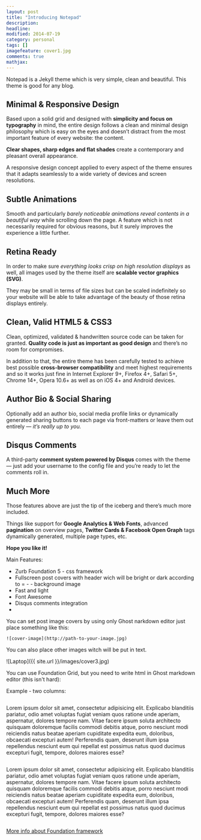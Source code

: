 ```yaml
---
layout: post
title: "Introducing Notepad"
description: 
headline: 
modified: 2014-07-19
category: personal
tags: []
imagefeature: cover1.jpg
comments: true
mathjax: 
---
```


Notepad is a Jekyll theme which is very simple, clean and beautiful. This theme is good for any blog.

## Minimal & Responsive Design

Based upon a solid grid and designed with **simplicity and focus on typography** in mind, the entire design follows a clean and minimal design philosophy which is easy on the eyes and doesn’t distract from the most important feature of every website: the content.

**Clear shapes, sharp edges and flat shades** create a contemporary and pleasant overall appearance.

A responsive design concept applied to every aspect of the theme ensures that it adapts seamlessly to a wide variety of devices and screen resolutions.

## Subtle Animations

Smooth and particularly *barely noticeable animations reveal contents in a beautiful way* while scrolling down the page. A feature which is not necessarily required for obvious reasons, but it surely improves the experience a little further.

## Retina Ready

In order to make sure *everything looks crisp on high resolution displays* as well, all images used by the theme itself are **scalable vector graphics (SVG)**.

They may be small in terms of file sizes but can be scaled indefinitely so your website will be able to take advantage of the beauty of those retina displays entirely.

## Clean, Valid HTML5 & CSS3

Clean, optimized, validated & handwritten source code can be taken for granted. **Quality code is just as important as good design** and there’s no room for compromises.

In addition to that, the entire theme has been carefully tested to achieve best possible **cross-browser compatibility** and meet highest requirements and so it works just fine in Internet Explorer 9+, Firefox 4+, Safari 5+, Chrome 14+, Opera 10.6+ as well as on iOS 4+ and Android devices.

## Author Bio & Social Sharing

Optionally add an author bio, social media profile links or dynamically generated sharing buttons to each page via front-matters or leave them out entirely — *it’s really up to you.*

## Disqus Comments

A third-party **comment system powered by Disqus** comes with the theme — just add your username to the config file and you’re ready to let the comments roll in.

## Much More

Those features above are just the tip of the iceberg and there’s much more included.

Things like support for **Google Analytics & Web Fonts**, advanced **pagination** on overview pages, **Twitter Cards & Facebook Open Graph** tags dynamically generated, multiple page types, etc.

**Hope you like it!**

Main Features:

- Zurb Foundation 5 - css framework
- Fullscreen post covers with header wich will be bright or dark according to = - - background image
- Fast and light
- Font Awesome
- Disqus comments integration
- 
You can set post image covers by using only Ghost narkdown editor just place something like this:

    ![cover-image](http://path-to-your-image.jpg)

You can also place other images witch will be put in text.

![Laptop]({{ site.url }}/images/cover3.jpg)

You can use Foundation Grid, but you need to write html in Ghost markdown editor (this isn't hard):

Example - two columns:

<div class="row">
    <div class="small-12 medium-6 columns">
        <p>Lorem ipsum dolor sit amet, consectetur adipisicing elit. Explicabo blanditiis pariatur, odio amet voluptas fugiat veniam quos ratione unde aperiam, aspernatur, dolores tempore nam. Vitae facere ipsum soluta architecto quisquam doloremque facilis commodi debitis atque, porro nesciunt modi reiciendis natus beatae aperiam cupiditate expedita eum, doloribus, obcaecati excepturi autem! Perferendis quam, deserunt illum ipsa repellendus nesciunt eum qui repellat est possimus natus quod ducimus excepturi fugit, tempore, dolores maiores esse?</p>
    </div>
    <div class="small-12 medium-6 columns">
        <p>Lorem ipsum dolor sit amet, consectetur adipisicing elit. Explicabo blanditiis pariatur, odio amet voluptas fugiat veniam quos ratione unde aperiam, aspernatur, dolores tempore nam. Vitae facere ipsum soluta architecto quisquam doloremque facilis commodi debitis atque, porro nesciunt modi reiciendis natus beatae aperiam cupiditate expedita eum, doloribus, obcaecati excepturi autem! Perferendis quam, deserunt illum ipsa repellendus nesciunt eum qui repellat est possimus natus quod ducimus excepturi fugit, tempore, dolores maiores esse?</p>
    </div>
</div>

[More info about Foundation framework](http://foundation.zurb.com/docs/)